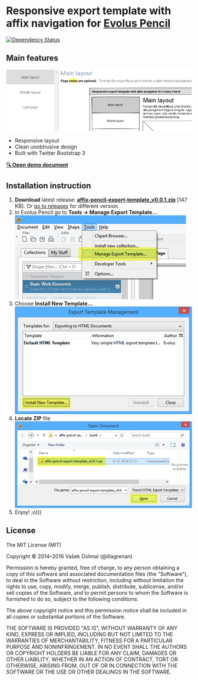 Responsive export template with affix navigation for [Evolus Pencil](http://pencil.evolus.vn/ "Evolus Pencil homepage")
============================

[![Dependency Status](https://gemnasium.com/illagrenan/affix-pencil-export-template.svg)](https://gemnasium.com/illagrenan/affix-pencil-export-template)

## Main features ##

![](docs/images/example.png)

- Responsive layout
- Clean unobtrusive design
- Built with Twitter Bootstrap 3

**[:mag: Open demo document](https://cdn.rawgit.com/illagrenan/affix-pencil-export-template/master/docs/demo/index.html "Demo of responsive affix template")**

## Installation instruction ##

1. **Download** latest release: **[affix-pencil-export-template_v0.0.1.zip](https://github.com/illagrenan/affix-pencil-export-template/releases/download/v0.0.1/affix-pencil-export-template_v0.0.1.zip "Download responsive template")** [147 KB]. Or [go to releases](https://github.com/illagrenan/affix-pencil-export-template/releases) for different version.
2. In Evolus Pencil go to **Tools &rarr; Manage Export Template...** ![](docs/images/installation_instructions_1.png)
3. Choose **Install New Template...** ![](docs/images/installation_instructions_2.png)
4. **Locate ZIP** file ![](docs/images/installation_instructions_3.png)
5. Enjoy! ;o)))

## License ##

The MIT License (MIT)

Copyright &copy; 2014&ndash;2016 Vašek Dohnal (@illagrenan)

Permission is hereby granted, free of charge, to any person obtaining a copy of this software and associated documentation files (the "Software"), to deal in the Software without restriction, including without limitation the rights to use, copy, modify, merge, publish, distribute, sublicense, and/or sell copies of the Software, and to permit persons to whom the Software is furnished to do so, subject to the following conditions:

The above copyright notice and this permission notice shall be included in all copies or substantial portions of the Software.

THE SOFTWARE IS PROVIDED "AS IS", WITHOUT WARRANTY OF ANY KIND, EXPRESS OR IMPLIED, INCLUDING BUT NOT LIMITED TO THE WARRANTIES OF MERCHANTABILITY, FITNESS FOR A PARTICULAR PURPOSE AND NONINFRINGEMENT. IN NO EVENT SHALL THE AUTHORS OR COPYRIGHT HOLDERS BE LIABLE FOR ANY CLAIM, DAMAGES OR OTHER LIABILITY, WHETHER IN AN ACTION OF CONTRACT, TORT OR OTHERWISE, ARISING FROM, OUT OF OR IN CONNECTION WITH THE SOFTWARE OR THE USE OR OTHER DEALINGS IN THE SOFTWARE.
